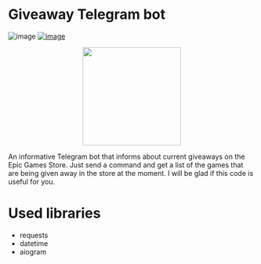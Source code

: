 # Giveaway Telegram bot
![image](https://img.shields.io/badge/Python-14354C?style=for-the-badge&logo=python&logoColor=white) [![image](https://img.shields.io/badge/Telegram-2CA5E0?style=for-the-badge&logo=telegram&logoColor=white)](https://t.me/illusionere)

<p align="center">
  <img src="https://github.com/fuzzy-wuzzy-baf/epic_games_giveaway/assets/58778694/f67e3b3a-297e-404a-8c03-8da554bb8815" width="200 margin="auto">
</p>
    
An informative Telegram bot that informs about current giveaways on the Epic Games Store. Just send a command and get a list of the games that are being given away in the store at the moment. I will be glad if this code is useful for you.

# Used libraries
* requests
* datetime
* aiogram
